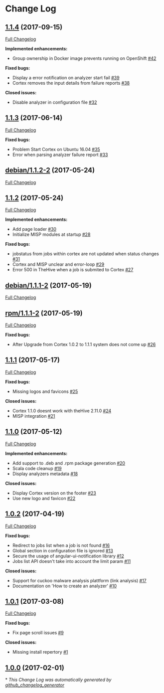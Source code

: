 # Change Log

## [1.1.4](https://github.com/CERT-BDF/Cortex/tree/1.1.4) (2017-09-15)
[Full Changelog](https://github.com/CERT-BDF/Cortex/compare/1.1.3...1.1.4)

**Implemented enhancements:**

- Group ownership in Docker image prevents running on OpenShift [\#42](https://github.com/CERT-BDF/Cortex/issues/42)

**Fixed bugs:**

- Display a error notification on analyzer start fail [\#39](https://github.com/CERT-BDF/Cortex/issues/39)
- Cortex removes the input details from failure reports [\#38](https://github.com/CERT-BDF/Cortex/issues/38)

**Closed issues:**

- Disable analyzer in configuration file [\#32](https://github.com/CERT-BDF/Cortex/issues/32)

## [1.1.3](https://github.com/CERT-BDF/Cortex/tree/1.1.3) (2017-06-14)
[Full Changelog](https://github.com/CERT-BDF/Cortex/compare/debian/1.1.2-2...1.1.3)

**Fixed bugs:**

- Problem Start Cortex on Ubuntu 16.04 [\#35](https://github.com/CERT-BDF/Cortex/issues/35)
- Error when parsing analyzer failure report [\#33](https://github.com/CERT-BDF/Cortex/issues/33)

## [debian/1.1.2-2](https://github.com/CERT-BDF/Cortex/tree/debian/1.1.2-2) (2017-05-24)
[Full Changelog](https://github.com/CERT-BDF/Cortex/compare/1.1.2...debian/1.1.2-2)

## [1.1.2](https://github.com/CERT-BDF/Cortex/tree/1.1.2) (2017-05-24)
[Full Changelog](https://github.com/CERT-BDF/Cortex/compare/debian/1.1.1-2...1.1.2)

**Implemented enhancements:**

- Add page loader [\#30](https://github.com/CERT-BDF/Cortex/issues/30)
- Initialize MISP modules at startup [\#28](https://github.com/CERT-BDF/Cortex/issues/28)

**Fixed bugs:**

- jobstatus from jobs within cortex are not updated when status changes [\#31](https://github.com/CERT-BDF/Cortex/issues/31)
- Cortex and MISP unclear and error-loop [\#29](https://github.com/CERT-BDF/Cortex/issues/29)
- Error 500 in TheHive when a job is submited to Cortex [\#27](https://github.com/CERT-BDF/Cortex/issues/27)

## [debian/1.1.1-2](https://github.com/CERT-BDF/Cortex/tree/debian/1.1.1-2) (2017-05-19)
[Full Changelog](https://github.com/CERT-BDF/Cortex/compare/rpm/1.1.1-2...debian/1.1.1-2)

## [rpm/1.1.1-2](https://github.com/CERT-BDF/Cortex/tree/rpm/1.1.1-2) (2017-05-19)
[Full Changelog](https://github.com/CERT-BDF/Cortex/compare/1.1.1...rpm/1.1.1-2)

**Fixed bugs:**

- After Upgrade from Cortex 1.0.2 to 1.1.1 system does not come up [\#26](https://github.com/CERT-BDF/Cortex/issues/26)

## [1.1.1](https://github.com/CERT-BDF/Cortex/tree/1.1.1) (2017-05-17)
[Full Changelog](https://github.com/CERT-BDF/Cortex/compare/1.1.0...1.1.1)

**Fixed bugs:**

- Missing logos and favicons [\#25](https://github.com/CERT-BDF/Cortex/issues/25)

**Closed issues:**

- Cortex 1.1.0 doesnt work with theHive 2.11.0 [\#24](https://github.com/CERT-BDF/Cortex/issues/24)
- MISP integration [\#21](https://github.com/CERT-BDF/Cortex/issues/21)

## [1.1.0](https://github.com/CERT-BDF/Cortex/tree/1.1.0) (2017-05-12)
[Full Changelog](https://github.com/CERT-BDF/Cortex/compare/1.0.2...1.1.0)

**Implemented enhancements:**

- Add support to .deb and .rpm package generation [\#20](https://github.com/CERT-BDF/Cortex/issues/20)
- Scala code cleanup [\#19](https://github.com/CERT-BDF/Cortex/issues/19)
- Display analyzers metadata [\#18](https://github.com/CERT-BDF/Cortex/issues/18)

**Closed issues:**

- Display Cortex version on the footer [\#23](https://github.com/CERT-BDF/Cortex/issues/23)
- Use new logo and favicon [\#22](https://github.com/CERT-BDF/Cortex/issues/22)

## [1.0.2](https://github.com/CERT-BDF/Cortex/tree/1.0.2) (2017-04-19)
[Full Changelog](https://github.com/CERT-BDF/Cortex/compare/1.0.1...1.0.2)

**Fixed bugs:**

- Redirect to jobs list when a job is not found [\#16](https://github.com/CERT-BDF/Cortex/issues/16)
- Global section in configuration file is ignored [\#13](https://github.com/CERT-BDF/Cortex/issues/13)
- Secure the usage of angular-ui-notification library [\#12](https://github.com/CERT-BDF/Cortex/issues/12)
- Jobs list API doesn't take into account the limit param [\#11](https://github.com/CERT-BDF/Cortex/issues/11)

**Closed issues:**

- Support for cuckoo malware analysis plattform \(link analysis\) [\#17](https://github.com/CERT-BDF/Cortex/issues/17)
- Documentation on 'How to create an analyzer' [\#10](https://github.com/CERT-BDF/Cortex/issues/10)

## [1.0.1](https://github.com/CERT-BDF/Cortex/tree/1.0.1) (2017-03-08)
[Full Changelog](https://github.com/CERT-BDF/Cortex/compare/1.0.0...1.0.1)

**Fixed bugs:**

- Fix page scroll issues [\#9](https://github.com/CERT-BDF/Cortex/issues/9)

**Closed issues:**

- Missing install repertory [\#1](https://github.com/CERT-BDF/Cortex/issues/1)

## [1.0.0](https://github.com/CERT-BDF/Cortex/tree/1.0.0) (2017-02-01)


\* *This Change Log was automatically generated by [github_changelog_generator](https://github.com/skywinder/Github-Changelog-Generator)*
